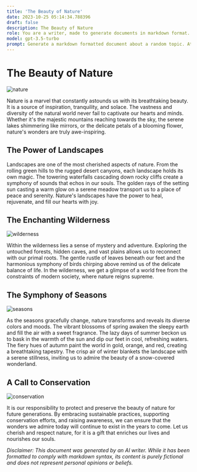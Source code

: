 ```yaml
---
title: 'The Beauty of Nature'
date: 2023-10-25 05:14:34.788396
draft: false
description: The Beauty of Nature
role: You are a writer, made to generate documents in markdown format. It is very important that all of the documents you generate are in valid markdown format.
model: gpt-3.5-turbo
prompt: Generate a markdown formatted document about a random topic. At the bottom, include a disclaimer explaining that the document was generated by you. The first line of the document should be the title. Make sure that the entire document is in proper markdown format, using a mix of various tags to make the document visually appealing.
---
```


# The Beauty of Nature

![nature](https://cdn.pixabay.com/photo/2015/09/18/20/03/abstract-948849_960_720.jpg)

Nature is a marvel that constantly astounds us with its breathtaking beauty. It is a source of inspiration, tranquility, and solace. The vastness and diversity of the natural world never fail to captivate our hearts and minds. Whether it's the majestic mountains reaching towards the sky, the serene lakes shimmering like mirrors, or the delicate petals of a blooming flower, nature's wonders are truly awe-inspiring.

## The Power of Landscapes

Landscapes are one of the most cherished aspects of nature. From the rolling green hills to the rugged desert canyons, each landscape holds its own magic. The towering waterfalls cascading down rocky cliffs create a symphony of sounds that echos in our souls. The golden rays of the setting sun casting a warm glow on a serene meadow transport us to a place of peace and serenity. Nature's landscapes have the power to heal, rejuvenate, and fill our hearts with joy.

## The Enchanting Wilderness

![wilderness](https://cdn.pixabay.com/photo/2016/01/19/17/56/whitetailed-deer-1141744_960_720.jpg)

Within the wilderness lies a sense of mystery and adventure. Exploring the untouched forests, hidden caves, and vast plains allows us to reconnect with our primal roots. The gentle rustle of leaves beneath our feet and the harmonious symphony of birds chirping above remind us of the delicate balance of life. In the wilderness, we get a glimpse of a world free from the constraints of modern society, where nature reigns supreme.

## The Symphony of Seasons

![seasons](https://cdn.pixabay.com/photo/2015/09/18/16/03/earth-948384_960_720.jpg)

As the seasons gracefully change, nature transforms and reveals its diverse colors and moods. The vibrant blossoms of spring awaken the sleepy earth and fill the air with a sweet fragrance. The lazy days of summer beckon us to bask in the warmth of the sun and dip our feet in cool, refreshing waters. The fiery hues of autumn paint the world in gold, orange, and red, creating a breathtaking tapestry. The crisp air of winter blankets the landscape with a serene stillness, inviting us to admire the beauty of a snow-covered wonderland.

## A Call to Conservation

![conservation](https://cdn.pixabay.com/photo/2015/09/18/17/08/forest-948603_960_720.jpg)

It is our responsibility to protect and preserve the beauty of nature for future generations. By embracing sustainable practices, supporting conservation efforts, and raising awareness, we can ensure that the wonders we admire today will continue to exist in the years to come. Let us cherish and respect nature, for it is a gift that enriches our lives and nourishes our souls.

*Disclaimer: This document was generated by an AI writer. While it has been formatted to comply with markdown syntax, its content is purely fictional and does not represent personal opinions or beliefs.*